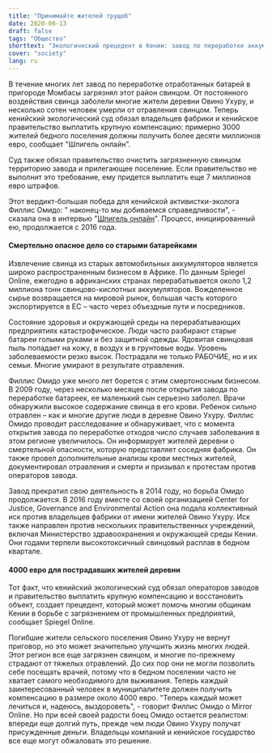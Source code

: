 ```yaml
---
title: "Принимайте жителей трущоб"
date: 2020-08-13
draft: false
tags: "Общество"
shorttext: "Экологический прецедент в Кении: завод по переработке аккумуляторов должен выплачивать высокую компенсацию жителям бедного поселения."
cover: "society"
lang: ru
---
```


В течение многих лет завод по переработке отработанных батарей в пригороде Момбасы загрязнял этот район свинцом. От постоянного воздействия свинца заболели многие жители деревни Овино Ухуру, и несколько сотен человек умерли от отравления свинцом. Теперь кенийский экологический суд обязал владельцев фабрики и кенийское правительство выплатить крупную компенсацию: примерно 3000 жителей бедного поселения должны получить более десяти миллионов евро, сообщает "Шпигель онлайн".

Суд также обязал правительство очистить загрязненную свинцом территорию завода и прилегающее поселение. Если правительство не выполнит это требование, ему придется выплатить еще 7 миллионов евро штрафов.

Этот вердикт-большая победа для кенийской активистки-эколога Филлис Омидо: " наконец-то мы добиваемся справедливости", - сказала она в интервью "[Шпигель онлайн](https://www.spiegel.de/politik/ausland/kenia-umweltaktivistin-erkaempft-10-millionen-euro-fuer-blei-vergiftete-slumbewohner-a-16001559-6969-421e-beb6-056a0e453e87 "Slumbewohner erhalten mehr als zehn Millionen Euro Entschädigung")". Процесс, инициированный ею, продолжается с 2016 года.

#### Смертельно опасное дело со старыми батарейками

Извлечение свинца из старых автомобильных аккумуляторов является широко распространенным бизнесом в Африке. По данным Spiegel Online, ежегодно в африканских странах перерабатывается около 1,2 миллиона тонн свинцово-кислотных аккумуляторов. Вожделенное сырье возвращается на мировой рынок, большая часть которого экспортируется в ЕС – часто через объездные пути и посредников.

Состояние здоровья и окружающей среды на перерабатывающих предприятиях катастрофическое. Люди часто разбирают старые батареи голыми руками и без защитной одежды. Ядовитая свинцовая пыль попадает на кожу, в воздух и в грунтовые воды. Уровень заболеваемости резко высок. Пострадали не только РАБОЧИЕ, но и их семьи. Многие умирают в результате отравления.

Филлис Омидо уже много лет борется с этим смертоносным бизнесом. В 2009 году, через несколько месяцев после открытия завода по переработке батареек, ее маленький сын серьезно заболел. Врачи обнаружили высокое содержание свинца в его крови. Ребенок сильно отравлен – как и многие другие люди в деревне Овино Ухуру. Филлис Омидо проводит расследование и обнаруживает, что с момента открытия завода по переработке отходов число случаев заболевания в этом регионе увеличилось. Он информирует жителей деревни о смертельной опасности, которую представляет соседняя фабрика. Он также провел дополнительные анализы крови местных жителей, документировал отравления и смерти и призывал к протестам против операторов завода.

Завод прекратил свою деятельность в 2014 году, но борьба Омидо продолжается. В 2016 году вместе со своей организацией Center for Justice, Governance and Environmental Action она подала коллективный иск против владельцев фабрики от имени жителей Овино Ухуру. Иск также направлен против нескольких правительственных учреждений, включая Министерство здравоохранения и окружающей среды Кении. Они годами терпели высокотоксичный свинцовый расплав в бедном квартале.

#### 4000 евро для пострадавших жителей деревни

Тот факт, что кенийский экологический суд обязал операторов заводов и правительство выплатить крупную компенсацию и восстановить объект, создает прецедент, который может помочь многим общинам Кении в борьбе с загрязнением от промышленных предприятий, сообщает Spiegel Online.

Погибшие жители сельского поселения Овино Ухуру не вернут приговор, но это может значительно улучшить жизнь многих людей. Этот регион все еще загрязнен свинцом, и многие по-прежнему страдают от тяжелых отравлений. До сих пор они не могли позволить себе посещать врачей, потому что в бедном поселении часто не хватает самого необходимого для выживания. Теперь каждый заинтересованный человек в муниципалитете должен получить компенсацию в размере около 4000 евро. "Теперь каждый может лечиться и, надеюсь, выздороветь", - говорит Филлис Омидо о Mirror Online. Но при всей своей радости боец Омидо остается реалистом: впереди еще долгий путь, прежде чем люди Овино Ухуру получат присужденные деньги. Владельцы компаний и кенийское государство все еще могут обжаловать это решение.
